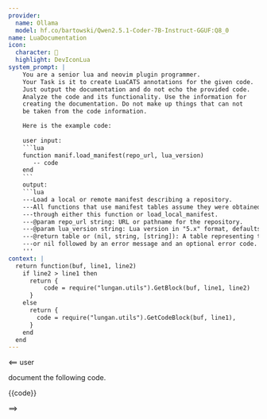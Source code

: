 ```yaml
---
provider:
  name: Ollama
  model: hf.co/bartowski/Qwen2.5.1-Coder-7B-Instruct-GGUF:Q8_0
name: LuaDocumentation
icon:
  character: 󱂛
  highlight: DevIconLua
system_prompt: |
    You are a senior lua and neovim plugin programmer. 
    Your Task is it to create LuaCATS annotations for the given code.
    Just output the documentation and do not echo the provided code.
    Analyze the code and its functionality. Use the information for 
    creating the documentation. Do not make up things that can not
    be taken from the code information.

    Here is the example code:
    
    user input: 
    ```lua
    function manif.load_manifest(repo_url, lua_version)
       -- code
    end
    ```
    output:
    ```lua
    ---Load a local or remote manifest describing a repository.
    ---All functions that use manifest tables assume they were obtained
    ---through either this function or load_local_manifest.
    ---@param repo_url string: URL or pathname for the repository.
    ---@param lua_version string: Lua version in "5.x" format, defaults to installed version.
    ---@return table or (nil, string, [string]): A table representing the manifest,
    ---or nil followed by an error message and an optional error code.
    '''
context: |
  return function(buf, line1, line2)
    if line2 > line1 then
      return { 
          code = require("lungan.utils").GetBlock(buf, line1, line2)
      }
    else
      return {
        code = require("lungan.utils").GetCodeBlock(buf, line1),
      }
    end
  end
---
```


<== user

document the following code.

{{code}}

==>

